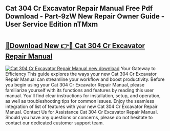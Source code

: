 ## Cat 304 Cr Excavator Repair Manual Free Pdf Download - Part-9zW New Repair Owner Guide - User Service Edition nTMxm

# <h2><a href="http://bc61689.oget.top/?id=Cat+304+Cr+Excavator+Repair+Manual">🔗Download New 👉🔴 Cat 304 Cr Excavator Repair Manual</a></h2>

[![Cat 304 Cr Excavator Repair Manual new download](https://i.imgur.com/5g1atiW.png)](http://bc61689.oget.top/?id=Cat+304+Cr+Excavator+Repair+Manual)
Your Gateway to Efficiency This guide explores the ways your new Cat 304 Cr Excavator Repair Manual can streamline your workflow and boost productivity. Before you begin using your Cat 304 Cr Excavator Repair Manual, please familiarize yourself with its functions and features by reading this user manual. You'll find clear instructions for installation, setup, and operation, as well as troubleshooting tips for common issues. Enjoy the seamless integration of list of features with your new Cat 304 Cr Excavator Repair Manual. Contact Us for Assistance Cat 304 Cr Excavator Repair Manual. Should you have any questions or concerns, please do not hesitate to contact our dedicated customer support team.
